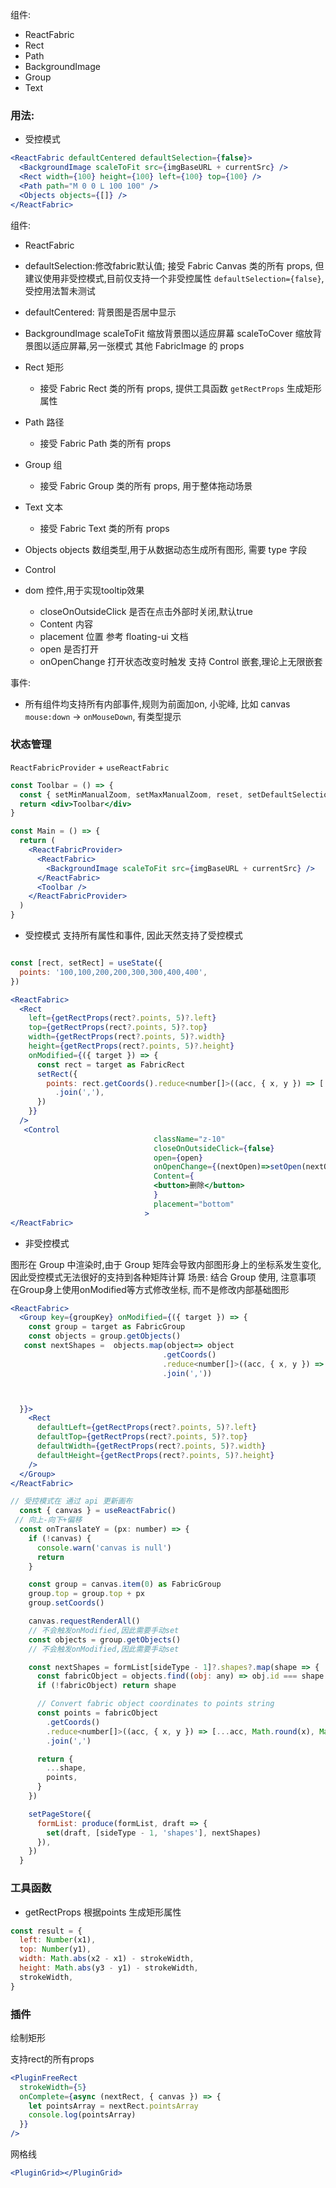 组件:

- ReactFabric
- Rect
- Path
- BackgroundImage
- Group
- Text

### 用法:

- 受控模式

```jsx
<ReactFabric defaultCentered defaultSelection={false}>
  <BackgroundImage scaleToFit src={imgBaseURL + currentSrc} />
  <Rect width={100} height={100} left={100} top={100} />
  <Path path="M 0 0 L 100 100" />
  <Objects objects={[]} />
</ReactFabric>
```

组件:

- ReactFabric
- defaultSelection:修改fabric默认值; 接受 Fabric Canvas 类的所有 props, 但建议使用非受控模式,目前仅支持一个非受控属性 `defaultSelection={false}`,受控用法暂未测试
- defaultCentered: 背景图是否居中显示

- BackgroundImage
  scaleToFit 缩放背景图以适应屏幕
  scaleToCover 缩放背景图以适应屏幕,另一张模式
  其他 FabricImage 的 props

- Rect 矩形

  - 接受 Fabric Rect 类的所有 props, 提供工具函数 `getRectProps` 生成矩形属性

- Path 路径

  - 接受 Fabric Path 类的所有 props

- Group 组

  - 接受 Fabric Group 类的所有 props, 用于整体拖动场景

- Text 文本

  - 接受 Fabric Text 类的所有 props

- Objects
  objects 数组类型,用于从数据动态生成所有图形, 需要 type 字段

- Control
- dom 控件,用于实现tooltip效果
  - closeOnOutsideClick 是否在点击外部时关闭,默认true
  - Content 内容
  - placement 位置 参考 floating-ui 文档
  - open 是否打开
  - onOpenChange 打开状态改变时触发
    支持 Control 嵌套,理论上无限嵌套

事件:

- 所有组件均支持所有内部事件,规则为前面加on, 小驼峰, 比如 canvas `mouse:down` -> `onMouseDown`, 有类型提示

### 状态管理

`ReactFabricProvider` + `useReactFabric`

```jsx
const Toolbar = () => {
  const { setMinManualZoom, setMaxManualZoom, reset, setDefaultSelection, canvas } = useReactFabric()
  return <div>Toolbar</div>
}

const Main = () => {
  return (
    <ReactFabricProvider>
      <ReactFabric>
        <BackgroundImage scaleToFit src={imgBaseURL + currentSrc} />
      </ReactFabric>
      <Toolbar />
    </ReactFabricProvider>
  )
}
```

- 受控模式
  支持所有属性和事件, 因此天然支持了受控模式

```jsx

const [rect, setRect] = useState({
  points: '100,100,200,200,300,300,400,400',
})

<ReactFabric>
  <Rect
    left={getRectProps(rect?.points, 5)?.left}
    top={getRectProps(rect?.points, 5)?.top}
    width={getRectProps(rect?.points, 5)?.width}
    height={getRectProps(rect?.points, 5)?.height}
    onModified={({ target }) => {
      const rect = target as FabricRect
      setRect({
        points: rect.getCoords().reduce<number[]>((acc, { x, y }) => [...acc, Math.round(x), Math.round(y)], [])
          .join(','),
      })
    }}
  />
   <Control
                                className="z-10"
                                closeOnOutsideClick={false}
                                open={open}
                                onOpenChange={(nextOpen)=>setOpen(nextOpen)}
                                Content={
                                <button>删除</button>
                                }
                                placement="bottom"
                              >
</ReactFabric>
```

- 非受控模式

图形在 Group 中渲染时,由于 Group 矩阵会导致内部图形身上的坐标系发生变化, 因此受控模式无法很好的支持到各种矩阵计算
场景: 结合 Group 使用, 注意事项 在Group身上使用onModified等方式修改坐标, 而不是修改内部基础图形

```jsx
<ReactFabric>
  <Group key={groupKey} onModified={({ target }) => {
    const group = target as FabricGroup
    const objects = group.getObjects()
   const nextShapes =  objects.map(object=> object
                                  .getCoords()
                                  .reduce<number[]>((acc, { x, y }) => [...acc, Math.round(x), Math.round(y)], [])
                                  .join(','))



  }}>
    <Rect
      defaultLeft={getRectProps(rect?.points, 5)?.left}
      defaultTop={getRectProps(rect?.points, 5)?.top}
      defaultWidth={getRectProps(rect?.points, 5)?.width}
      defaultHeight={getRectProps(rect?.points, 5)?.height}
    />
  </Group>
</ReactFabric>

// 受控模式在 通过 api 更新画布
  const { canvas } = useReactFabric()
 // 向上-向下+偏移
  const onTranslateY = (px: number) => {
    if (!canvas) {
      console.warn('canvas is null')
      return
    }

    const group = canvas.item(0) as FabricGroup
    group.top = group.top + px
    group.setCoords()

    canvas.requestRenderAll()
    // 不会触发onModified,因此需要手动set
    const objects = group.getObjects()
    // 不会触发onModified,因此需要手动set

    const nextShapes = formList[sideType - 1]?.shapes?.map(shape => {
      const fabricObject = objects.find((obj: any) => obj.id === shape.id)
      if (!fabricObject) return shape

      // Convert fabric object coordinates to points string
      const points = fabricObject
        .getCoords()
        .reduce<number[]>((acc, { x, y }) => [...acc, Math.round(x), Math.round(y)], [])
        .join(',')

      return {
        ...shape,
        points,
      }
    })

    setPageStore({
      formList: produce(formList, draft => {
        set(draft, [sideType - 1, 'shapes'], nextShapes)
      }),
    })
  }
```

### 工具函数

- getRectProps 根据points 生成矩形属性

```jsx
const result = {
  left: Number(x1),
  top: Number(y1),
  width: Math.abs(x2 - x1) - strokeWidth,
  height: Math.abs(y3 - y1) - strokeWidth,
  strokeWidth,
}
```

### 插件

绘制矩形

支持rect的所有props

```jsx
<PluginFreeRect
  strokeWidth={5}
  onComplete={async (nextRect, { canvas }) => {
    let pointsArray = nextRect.pointsArray
    console.log(pointsArray)
  }}
/>
```

网格线

```jsx
<PluginGrid></PluginGrid>
```
